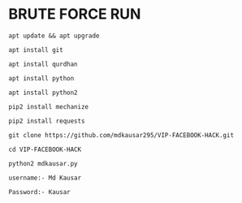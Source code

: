 # BRUTE FORCE RUN



```
apt update && apt upgrade
```
```
apt install git
```
```
apt install qurdhan
```

```
apt install python
```
```
apt install python2
```
```
pip2 install mechanize 
```
```
pip2 install requests
```
```
git clone https://github.com/mdkausar295/VIP-FACEBOOK-HACK.git
```
```
cd VIP-FACEBOOK-HACK
```
```
python2 mdkausar.py 
```
```
username:- Md Kausar
```
```
Password:- Kausar 
```


